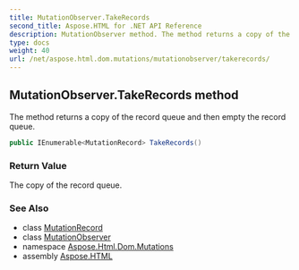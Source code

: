 ```yaml
---
title: MutationObserver.TakeRecords
second_title: Aspose.HTML for .NET API Reference
description: MutationObserver method. The method returns a copy of the record queue and then empty the record queue
type: docs
weight: 40
url: /net/aspose.html.dom.mutations/mutationobserver/takerecords/
---
```

## MutationObserver.TakeRecords method

The method returns a copy of the record queue and then empty the record queue.

```csharp
public IEnumerable<MutationRecord> TakeRecords()
```

### Return Value

The copy of the record queue.

### See Also

* class [MutationRecord](../../mutationrecord/)
* class [MutationObserver](../)
* namespace [Aspose.Html.Dom.Mutations](../../mutationobserver/)
* assembly [Aspose.HTML](../../../)
